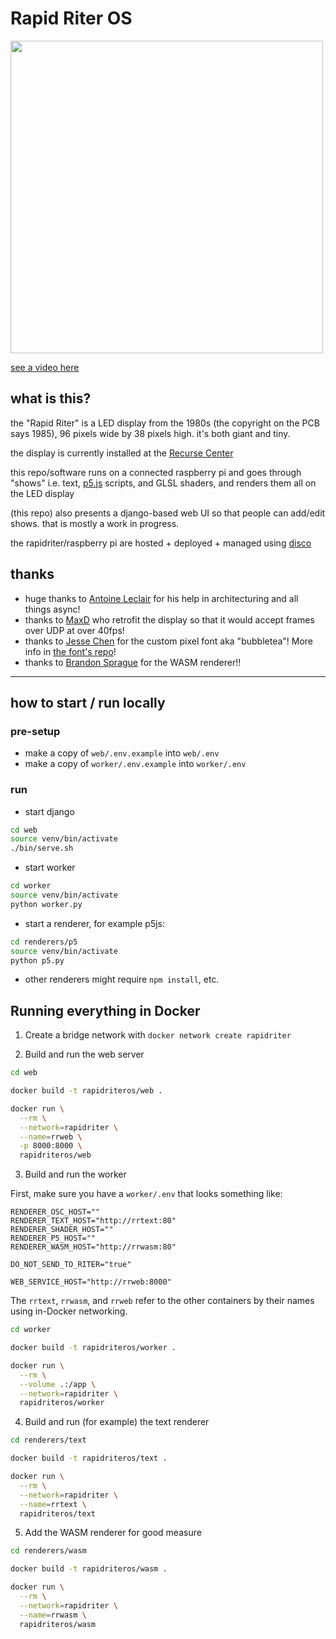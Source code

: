 # Rapid Riter OS

<img src="https://github.com/user-attachments/assets/8c83438a-b475-4aa2-a457-cfa5b6127c11" style="width:500px">

[see a video here](https://www.youtube.com/watch?v=qUvQodUYQGg)

## what is this?

the "Rapid Riter" is a LED display from the 1980s (the copyright on the PCB says 1985), 96 pixels wide by 38 pixels high. it's both giant and tiny.

the display is currently installed at the [Recurse Center](https://www.recurse.com/)

this repo/software runs on a connected raspberry pi and goes through "shows" i.e. text, [p5.js](https://p5js.org/) scripts, and GLSL shaders, and renders them all on the LED display

(this repo) also presents a django-based web UI so that people can add/edit shows. that is mostly a work in progress.

the rapidriter/raspberry pi are hosted + deployed + managed using [disco](https://letsdisco.dev/)

## thanks

- huge thanks to [Antoine Leclair](https://github.com/antoineleclair/) for his help in architecturing and all things async!
- thanks to [MaxD](https://github.com/maxdee) who retrofit the display so that it would accept frames over UDP at over 40fps!
- thanks to [Jesse Chen](https://github.com/jessechen) for the custom pixel font aka "bubbletea"! More info in [the font's repo](https://github.com/jessechen/bubbletea)!
- thanks to [Brandon Sprague](https://github.com/bcspragu) for the WASM renderer!!

---

## how to start / run locally

### pre-setup

- make a copy of `web/.env.example` into `web/.env`
- make a copy of `worker/.env.example` into `worker/.env`

### run

- start django

```bash
cd web
source venv/bin/activate
./bin/serve.sh
```

- start worker

```bash
cd worker
source venv/bin/activate
python worker.py
```

- start a renderer, for example p5js:

```bash
cd renderers/p5
source venv/bin/activate
python p5.py
```

- other renderers might require `npm install`, etc.

## Running everything in Docker

1. Create a bridge network with `docker network create rapidriter`

2. Build and run the web server

```bash
cd web

docker build -t rapidriteros/web .

docker run \
  --rm \
  --network=rapidriter \
  --name=rrweb \
  -p 8000:8000 \
  rapidriteros/web
```

3. Build and run the worker

First, make sure you have a `worker/.env` that looks something like:

```
RENDERER_OSC_HOST=""
RENDERER_TEXT_HOST="http://rrtext:80"
RENDERER_SHADER_HOST=""
RENDERER_P5_HOST=""
RENDERER_WASM_HOST="http://rrwasm:80"

DO_NOT_SEND_TO_RITER="true"

WEB_SERVICE_HOST="http://rrweb:8000"
```

The `rrtext`, `rrwasm`, and `rrweb` refer to the other containers by their names using in-Docker networking.

```bash
cd worker

docker build -t rapidriteros/worker .

docker run \
  --rm \
  --volume .:/app \
  --network=rapidriter \
  rapidriteros/worker
```

4. Build and run (for example) the text renderer

```bash
cd renderers/text

docker build -t rapidriteros/text .

docker run \
  --rm \
  --network=rapidriter \
  --name=rrtext \
  rapidriteros/text
```

5. Add the WASM renderer for good measure

```bash
cd renderers/wasm

docker build -t rapidriteros/wasm .

docker run \
  --rm \
  --network=rapidriter \
  --name=rrwasm \
  rapidriteros/wasm
```
